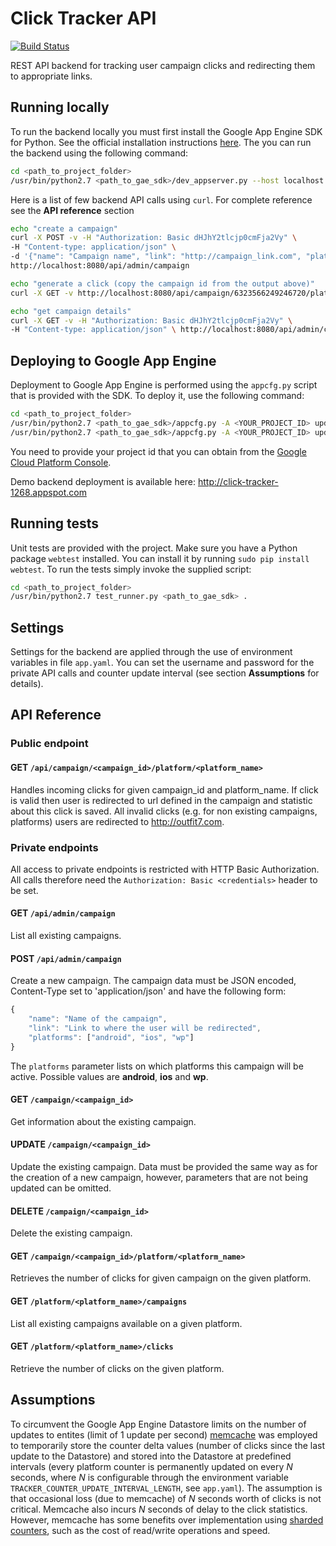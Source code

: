 Click Tracker API
=========
[![Build Status](https://travis-ci.org/damjankuznar/ClickTracker.svg?branch=master)](https://travis-ci.org/damjankuznar/ClickTracker)

REST API backend for tracking user campaign clicks and redirecting them
to appropriate links.


## Running locally
To run the backend locally you must first install the Google App Engine SDK for
Python. See the official installation instructions [here](https://cloud.google.com/appengine/downloads#Google_App_Engine_SDK_for_Python).
The you can run the backend using the following command:
```bash
cd <path_to_project_folder>
/usr/bin/python2.7 <path_to_gae_sdk>/dev_appserver.py --host localhost .
```
Here is a list of few backend API calls using `curl`. For complete reference see
the __API reference__ section
```bash
echo "create a campaign"
curl -X POST -v -H "Authorization: Basic dHJhY2tlcjp0cmFja2Vy" \
-H "Content-type: application/json" \
-d '{"name": "Campaign name", "link": "http://campaign_link.com", "platforms": ["android", "ios"]}' \
http://localhost:8080/api/admin/campaign

echo "generate a click (copy the campaign id from the output above)"
curl -X GET -v http://localhost:8080/api/campaign/6323566249246720/platform/ios

echo "get campaign details"
curl -X GET -v -H "Authorization: Basic dHJhY2tlcjp0cmFja2Vy" \
-H "Content-type: application/json" \ http://localhost:8080/api/admin/campaign/6323566249246720
```

## Deploying to Google App Engine
Deployment to Google App Engine is performed using the `appcfg.py` script that
is provided with the SDK. To deploy it, use the following command:
```bash
cd <path_to_project_folder>
/usr/bin/python2.7 <path_to_gae_sdk>/appcfg.py -A <YOUR_PROJECT_ID> update app.yaml
/usr/bin/python2.7 <path_to_gae_sdk>/appcfg.py -A <YOUR_PROJECT_ID> update_indexes .
```
You need to provide your project id that you can obtain from the [Google Cloud
Platform Console](https://console.cloud.google.com/).

Demo backend deployment is available here: http://click-tracker-1268.appspot.com

## Running tests
Unit tests are provided with the project. Make sure you have a Python package `webtest` installed. You can install it by running `sudo pip install webtest`.
To run the tests simply invoke the supplied script:
```bash
cd <path_to_project_folder>
/usr/bin/python2.7 test_runner.py <path_to_gae_sdk> .
```

## Settings
Settings for the backend are applied through the use of environment variables in
file `app.yaml`. You can set the username and password for the private API calls
and counter update interval (see section __Assumptions__ for details).

## API Reference

### Public endpoint

#### GET `/api/campaign/<campaign_id>/platform/<platform_name>`
Handles incoming clicks for given campaign_id and platform_name. If click is valid then user is redirected to url defined in the campaign and statistic about this click is saved. All invalid clicks (e.g. for non existing campaigns, platforms) users are redirected to http://outfit7.com.

### Private endpoints
All access to private endpoints is restricted with HTTP Basic Authorization. All calls therefore need the `Authorization: Basic <credentials>` header to be set.

#### GET `/api/admin/campaign`
List all existing campaigns.

#### POST `/api/admin/campaign`
Create a new campaign. The campaign data must be JSON encoded, Content-Type set to 'application/json' and have the following form:
```javascript
{
    "name": "Name of the campaign",
    "link": "Link to where the user will be redirected",
    "platforms": ["android", "ios", "wp"]
}
```
The `platforms` parameter lists on which platforms this campaign will be active. Possible values are __android__, __ios__ and __wp__.

#### GET `/campaign/<campaign_id>`
Get information about the existing campaign.

#### UPDATE `/campaign/<campaign_id>`
Update the existing campaign. Data must be provided the same way as for the creation of a new campaign, however, parameters that are not being updated can be omitted.

#### DELETE `/campaign/<campaign_id>`
Delete the existing campaign.

#### GET `/campaign/<campaign_id>/platform/<platform_name>`
Retrieves the number of clicks for given campaign on the given platform.

#### GET `/platform/<platform_name>/campaigns`
List all existing campaigns available on a given platform.

#### GET `/platform/<platform_name>/clicks`
Retrieve the number of clicks on the given platform.

## Assumptions
To circumvent the Google App Engine Datastore limits on the number of updates to
entites (limit of 1 update per second) [memcache](https://cloud.google.com/appengine/articles/scaling/memcache) was employed to temporarily
store the counter delta values (number of clicks since the last update to the Datastore) and stored into the Datastore at predefined intervals (every platform counter is permanently updated on every *N* seconds, where *N* is configurable through the environment variable `TRACKER_COUNTER_UPDATE_INTERVAL_LENGTH`, see `app.yaml`).
The assumption is that occasional loss (due to memcache) of *N* seconds worth of clicks is not critical. Memcache also incurs *N* seconds of delay to the click statistics. However, memcache has some benefits over implementation using [sharded counters](https://cloud.google.com/appengine/articles/sharding_counters), such as the cost of read/write operations and speed.
